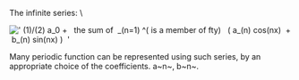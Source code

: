 The infinite series: \\

![' (1)/(2) a\_0 +   the sum of  \_(n=1) \^( is a member of fty)   ( a\_(n) cos(nx)  + b\_(n) sin(nx) )  '](../dictionary/equation_images/3538.1..png)

Many periodic function can be represented using such series, by an
appropriate choice of the coefficients. a~n~, b~n~.
